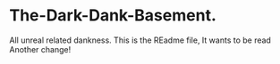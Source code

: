 # The-Dark-Dank-Basement.
All unreal related dankness.
This is the REadme file, It wants to be read
Another change!

